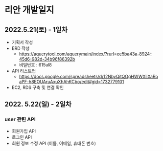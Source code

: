# 리안 개발일지

## 2022.5.21(토) - 1일차
- 기획서 작성
- ERD 작성
  - https://aquerytool.com/aquerymain/index/?rurl=ee5ba43a-8924-45d6-982d-34b96f86392b
  - 비밀번호 : 615ul8
- API 리스트업
  - https://docs.google.com/spreadsheets/d/12NbyQjtQOgHWWXliXaRoaPF-h8EOUAruAxuXhAhKCbo/edit#gid=1732779101
- EC2, RDS 구축 및 연결 확인



## 2022. 5.22(일) - 2일차
### user 관련 API 
- 회원가입 API 
- 로그인 API
- 회원 정보 수정 API (이름, 이메일, 휴대폰 번호)
